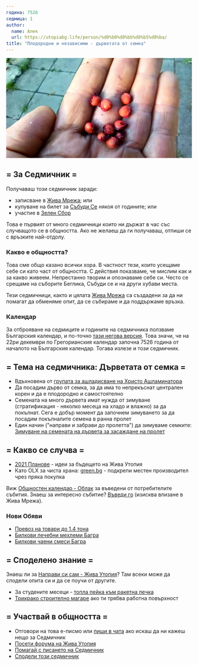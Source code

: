 ```yaml
---
година: 7526
седмица: 1
author: 
  name: Алек
  url: https://utopiabg.life/person/%d0%b0%d0%bb%d0%b5%d0%ba/
title: "Плодородни и независими - дърветата от семка"
---
```


![Ръка със семена](/images/седмичник-1-7526.jpg)

## = За Седмичник =

Получаваш този седмичник заради:
- записване в [Жива Мрежа](https://zhiva.be); или
- купуване на билет за [Събуди Се](https://wakeup-bg.com) някоя от годините; или
- участие в [Зелен Сбор](http://greenassn.com/)

Това е първият от много седмичници които ни държат в час със случващото се в общността. Ако не желаеш да ги получаваш, отпиши се с връзките най-отдолу.

### Какво е общността?

Това сме общо казано всички хора. В частност тези, които усещаме себе си като част от общността. С действия показваме, че мислим как и за какво живеем. Непрестанно творим и опознаваме себе си. Често се срещаме на съборите Беглика, Събуди се и на други хубави места.

Тези седмичници, както и цялата [Жива Мрежа](https://zhiva.be) са създадени за да ни помагат да обменяме опит, да се събираме и да поддържаме връзка.

### Календар

За отброяване на седмиците и годините на седмичника ползваме Българския календар, и по-точно [тази негова версия](https://bgkalendar.com/?lang=bg). Това значи, че на 22ри декември по Грегорианския календар започна 7526 година от началото на Българския календар. Тогава излезе и този седмичник.

## = Тема на седмичника: Дърветата от семка =
* Вдъхновена от [групата за ашладисване на Христо Ашламинатора](https://www.facebook.com/groups/1571876816229809)
* Да посадим дърво от семка, за да има то непрекъснат централен корен и да е плодородно и самостоятелно
* Семената на много дървета имат нужда от зимуване (стратификация - няколко месеца на хладо и влажно) за да покълнат. Сега е добър момент да започнем зимуването за да посадим покълналите семена в ранна пролет
* Един начин ("направи и забрави до пролетта") да зимуваме семките: [Зимуване на семената на дървета за засаждане на пролет](https://utopiabg.life/diy/%d0%b7%d0%b8%d0%bc%d1%83%d0%b2%d0%b0%d0%bd%d0%b5-%d0%bd%d0%b0-%d1%81%d0%b5%d0%bc%d0%b5%d0%bd%d0%b0%d1%82%d0%b0-%d0%bd%d0%b0-%d0%b4%d1%8a%d1%80%d0%b2%d0%b5%d1%82%d0%b0%d1%82%d0%b0-%d0%b7%d0%b0-%d0%b7/)

## = Какво се случва =

- [2021 Планове](https://utopiabg.life/forums/%D0%A2%D0%B5%D0%BC%D0%B0/2021-%d0%bf%d0%bb%d0%b0%d0%bd%d0%be%d0%b2%d0%b5/) - идеи за бъдещето на Жива Утопия
- Като OLX за чиста храна: [green.bg](https://green.bg) - подкрепи местен производител чрез пряка покупка

Виж [Общностен календар - Облак](https://oblak.otselo.eu/apps/calendar/p/6Fmi34fsk8did8Yb) за въведени от потребителите събития.
Знаеш за интересно събитие? [Въведи го](https://oblak.otselo.eu/apps/calendar/dayGridMonth/now#) (изисква влизане в Жива Мрежа).

### Нови Обяви

* [Превоз на товари до 1.4 тона](https://utopiabg.life/products/%d0%bf%d1%80%d0%b5%d0%b2%d0%be%d0%b7-%d0%bd%d0%b0-%d1%82%d0%be%d0%b2%d0%b0%d1%80%d0%b8-%d0%b4%d0%be-14-%d1%82%d0%be%d0%bd%d0%b0/)
* [Билкови лечебни мехлеми Багра](https://utopiabg.life/products/%d0%b1%d0%b8%d0%bb%d0%ba%d0%be%d0%b2%d0%b8-%d0%bb%d0%b5%d1%87%d0%b5%d0%b1%d0%bd%d0%b8-%d0%bc%d0%b5%d1%85%d0%bb%d0%b5%d0%bc%d0%b8-%d0%b1%d0%b0%d0%b3%d1%80%d0%b0/)
* [Билкови чаени смеси Багра](https://utopiabg.life/products/%d0%b1%d0%b8%d0%bb%d0%ba%d0%be%d0%b2%d0%b8-%d1%87%d0%b0%d0%bd%d0%b8-%d1%81%d0%bc%d0%b5%d1%81%d0%b8-%d0%b1%d0%b0%d0%b3%d1%80%d0%b0/)

## = Споделено знание =

Знаеш ли за [Направи си сам - Жива Утопия](https://utopiabg.life/%d0%bd%d0%b0%d0%bf%d1%80%d0%b0%d0%b2%d0%b8-%d1%81%d0%b8-%d1%81%d0%b0%d0%bc/)? Там всеки може да сподели опита си и да се поучи от другите. 

* За студените месеци - [топла пейка към ракетна печка](https://utopiabg.life/diy/%d1%82%d0%be%d0%bf%d0%bb%d0%b0-%d0%bf%d0%b5%d0%b9%d0%ba%d0%b0-%d0%ba%d1%8a%d0%bc-%d1%80%d0%b0%d0%ba%d0%b5%d1%82%d0%bd%d0%b0-%d0%bf%d0%b5%d1%87%d0%ba%d0%b0-%d0%b3%d0%b0%d0%bc%d0%b5%d1%80%d0%b0/)
* [Трикрако строително магаре](https://utopiabg.life/diy/%d1%82%d1%80%d0%b8%d0%ba%d1%80%d0%b0%d0%ba%d0%be-%d1%81%d1%82%d1%80%d0%be%d0%b8%d1%82%d0%b5%d0%bb%d0%bd%d0%be-%d0%bc%d0%b0%d0%b3%d0%b0%d1%80%d0%b5/) ако ти трябва работна повърхност

## = Участвай в общността =
* Отговори на това е-писмо или [пиши в чата](https://oblak.otselo.eu/call/7iuqaeci) ако искаш да ни кажеш нещо за Седмичник
* [Посети форума на Жива Утопия](https://utopiabg.life/)
* [Помагай с писането на Седмичник](https://oblak.otselo.eu/apps/deck/#/board/5/details)
* [Сподели този седмичник](https://zhiva.be/%D1%81%D0%B5%D0%B4%D0%BC%D0%B8%D1%87%D0%BD%D0%B8%D0%BA/7526-1/)
